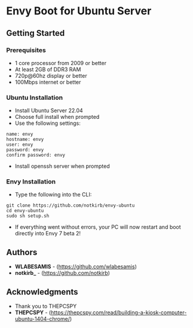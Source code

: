 # Envy Boot for Ubuntu Server

## Getting Started

### Prerequisites

* 1 core processor from 2009 or better
* At least 2GB of DDR3 RAM
* 720p@60hz display or better
* 100Mbps internet or better

### Ubuntu Installation
* Install Ubuntu Server 22.04 
* Choose full install when prompted
* Use the following settings:
````
name: envy
hostname: envy
user: envy
password: envy
confirm password: envy
````
* Install openssh server when prompted
### Envy Installation
* Type the following into the CLI:
````
git clone https://github.com/notkirb/envy-ubuntu
cd envy-ubuntu
sudo sh setup.sh
````
* If everything went without errors, your PC will now restart and boot directly into Envy 7 beta 2!
## Authors

* **WLABESAMIS** - (https://github.com/wlabesamis)
* **notkirb_** - (https://github.com/notkirb)
## Acknowledgments

* Thank you to THEPCSPY
* **THEPCSPY** - (https://thepcspy.com/read/building-a-kiosk-computer-ubuntu-1404-chrome/)
